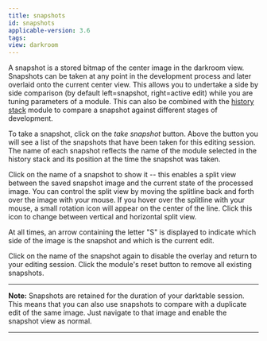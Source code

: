 ```yaml
---
title: snapshots
id: snapshots
applicable-version: 3.6
tags: 
view: darkroom
---
```


A snapshot is a stored bitmap of the center image in the darkroom view. Snapshots can be taken at any point in the development process and later overlaid onto the current center view. This allows you to undertake a side by side comparison (by default left=snapshot, right=active edit) while you are tuning parameters of a module. This can also be combined with the [history stack](./history-stack.md) module to compare a snapshot against different stages of development. 

To take a snapshot, click on the _take snapshot_ button. Above the button you will see a list of the snapshots that have been taken for this editing session. The name of each snapshot reflects the name of the module selected in the history stack and its position at the time the snapshot was taken.

Click on the name of a snapshot to show it -- this enables a split view between the saved snapshot image and the current state of the processed image. You can control the split view by moving the splitline back and forth over the image with your mouse. If you hover over the splitline with your mouse, a small rotation icon will appear on the center of the line. Click this icon to change between vertical and horizontal split view. 

At all times, an arrow containing the letter "S" is displayed to indicate which side of the image is the snapshot and which is the current edit.

Click on the name of the snapshot again to disable the overlay and return to your editing session. Click the module's reset button to remove all existing snapshots. 

---

**Note:** Snapshots are retained for the duration of your darktable session. This means that you can also use snapshots to compare with a duplicate edit of the same image. Just navigate to that image and enable the snapshot view as normal.

---

